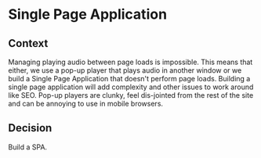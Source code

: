 # Single Page Application

## Context
Managing playing audio between page loads is impossible. This means that either, we use a pop-up player that plays audio in another window or we build a Single Page Application that doesn't perform page loads.
Building a single page application will add complexity and other issues to work around like SEO. Pop-up players are clunky, feel dis-jointed from the rest of the site and can be annoying to use in mobile browsers.


## Decision
Build a SPA.

